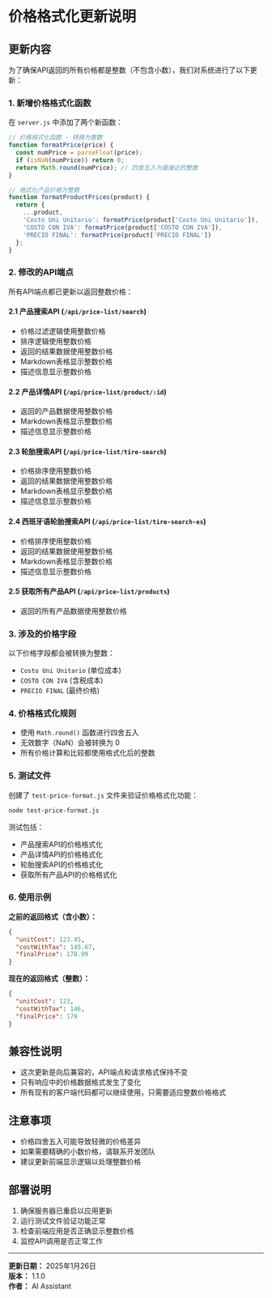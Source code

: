 # 价格格式化更新说明

## 更新内容

为了确保API返回的所有价格都是整数（不包含小数），我们对系统进行了以下更新：

### 1. 新增价格格式化函数

在 `server.js` 中添加了两个新函数：

```javascript
// 价格格式化函数 - 转换为整数
function formatPrice(price) {
  const numPrice = parseFloat(price);
  if (isNaN(numPrice)) return 0;
  return Math.round(numPrice); // 四舍五入为最接近的整数
}

// 格式化产品价格为整数
function formatProductPrices(product) {
  return {
    ...product,
    'Costo Uni Unitario': formatPrice(product['Costo Uni Unitario']),
    'COSTO CON IVA': formatPrice(product['COSTO CON IVA']),
    'PRECIO FINAL': formatPrice(product['PRECIO FINAL'])
  };
}
```

### 2. 修改的API端点

所有API端点都已更新以返回整数价格：

#### 2.1 产品搜索API (`/api/price-list/search`)
- 价格过滤逻辑使用整数价格
- 排序逻辑使用整数价格
- 返回的结果数据使用整数价格
- Markdown表格显示整数价格
- 描述信息显示整数价格

#### 2.2 产品详情API (`/api/price-list/product/:id`)
- 返回的产品数据使用整数价格
- Markdown表格显示整数价格
- 描述信息显示整数价格

#### 2.3 轮胎搜索API (`/api/price-list/tire-search`)
- 价格排序使用整数价格
- 返回的结果数据使用整数价格
- Markdown表格显示整数价格
- 描述信息显示整数价格

#### 2.4 西班牙语轮胎搜索API (`/api/price-list/tire-search-es`)
- 价格排序使用整数价格
- 返回的结果数据使用整数价格
- Markdown表格显示整数价格
- 描述信息显示整数价格

#### 2.5 获取所有产品API (`/api/price-list/products`)
- 返回的所有产品数据使用整数价格

### 3. 涉及的价格字段

以下价格字段都会被转换为整数：
- `Costo Uni Unitario` (单位成本)
- `COSTO CON IVA` (含税成本)
- `PRECIO FINAL` (最终价格)

### 4. 价格格式化规则

- 使用 `Math.round()` 函数进行四舍五入
- 无效数字（NaN）会被转换为 0
- 所有价格计算和比较都使用格式化后的整数

### 5. 测试文件

创建了 `test-price-format.js` 文件来验证价格格式化功能：

```bash
node test-price-format.js
```

测试包括：
- 产品搜索API的价格格式化
- 产品详情API的价格格式化
- 轮胎搜索API的价格格式化
- 获取所有产品API的价格格式化

### 6. 使用示例

**之前的返回格式（含小数）：**
```json
{
  "unitCost": 123.45,
  "costWithTax": 145.67,
  "finalPrice": 178.99
}
```

**现在的返回格式（整数）：**
```json
{
  "unitCost": 123,
  "costWithTax": 146,
  "finalPrice": 179
}
```

## 兼容性说明

- 这次更新是向后兼容的，API端点和请求格式保持不变
- 只有响应中的价格数据格式发生了变化
- 所有现有的客户端代码都可以继续使用，只需要适应整数价格格式

## 注意事项

- 价格四舍五入可能导致轻微的价格差异
- 如果需要精确的小数价格，请联系开发团队
- 建议更新前端显示逻辑以处理整数价格

## 部署说明

1. 确保服务器已重启以应用更新
2. 运行测试文件验证功能正常
3. 检查前端应用是否正确显示整数价格
4. 监控API调用是否正常工作

---

**更新日期：** 2025年1月26日  
**版本：** 1.1.0  
**作者：** AI Assistant 